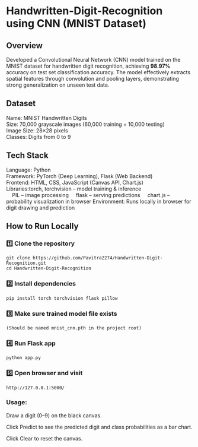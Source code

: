# Handwritten-Digit-Recognition using CNN (MNIST Dataset)

## Overview

Developed a Convolutional Neural Network (CNN) model trained on the MNIST dataset for handwritten digit recognition, achieving <strong>98.97%</strong> accuracy on test set classification accuracy. The model effectively extracts spatial features through convolution and pooling layers, demonstrating strong generalization on unseen test data.

## Dataset

Name: MNIST Handwritten Digits<br>
Size: 70,000 grayscale images (60,000 training + 10,000 testing)<br>
Image Size: 28×28 pixels<br>
Classes: Digits from 0 to 9<br>

## Tech Stack

Language: Python<br>
Framework: PyTorch (Deep Learning), Flask (Web Backend)<br>
Frontend: HTML, CSS, JavaScript (Canvas API, Chart.js)<br>
Libraries:torch, torchvision – model training & inference<br>
&nbsp;&nbsp;&nbsp;&nbsp;PIL – image processing
&nbsp;&nbsp;&nbsp;&nbsp;flask – serving predictions
&nbsp;&nbsp;&nbsp;&nbsp;chart.js – probability visualization in browser
Environment: Runs locally in browser for digit drawing and prediction

## How to Run Locally

### 1️⃣ Clone the repository

    git clone https://github.com/Pavitra2274/Handwritten-Digit-Recognition.git
    cd Handwritten-Digit-Recognition

### 2️⃣ Install dependencies

    pip install torch torchvision flask pillow

### 3️⃣ Make sure trained model file exists

    (Should be named mnist_cnn.pth in the project root)

### 4️⃣ Run Flask app

    python app.py

### 5️⃣ Open browser and visit

    http://127.0.0.1:5000/

### Usage:

Draw a digit (0–9) on the black canvas.

Click Predict to see the predicted digit and class probabilities as a bar chart.

Click Clear to reset the canvas.
